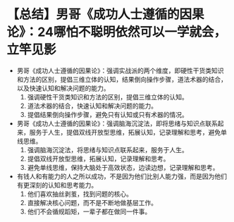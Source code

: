 # 【总结】男哥《成功人士遵循的因果论》：24哪怕不聪明依然可以一学就会，立竿见影

-   男哥《成功人士遵循的因果论》：强调实战派的两个维度，即硬性干货类知识和方法的区别，提倡三维立体的认知，结果倒向操作步骤，道法术器的结合，以及快速认知和解决问题的能力。
    1.  强调硬性干货类知识和方法的区别，提倡三维立体的认知。
    2.  道法术器的结合，快速认知和解决问题的能力。
    3.  提倡结果倒向操作步骤，避免只有认知或只有术器的情况。
-   男哥《成功人士遵循的因果论》：强调脑海沉淀法，即将思绪与知识点联系起来，服务于人生，提倡双线开放型思维，拓展认知，记录理解和思考，避免单线思维。
    1.  强调脑海沉淀法，将思绪与知识点联系起来，服务于人生。
    2.  提倡双线开放型思维，拓展认知，记录理解和思考。
    3.  避免单线思维，保持大脑处于高效状态，边读边想，记录理解和思考。
-   有钱人和有能力的人之所以成功，不是因为他们比别人能力强，而是因为他们有更深刻的认知和思考能力。
    1.  他们喜欢抽丝剥茧，找到问题的核心。
    2.  直接解决核心问题，而不是不断地做基层工作。
    3.  他们不会循规蹈矩，一辈子都在做同一件事。